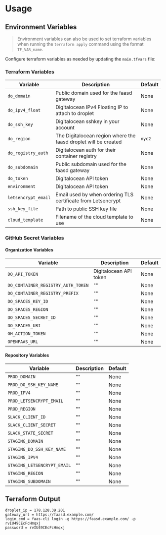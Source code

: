 # Usage

## Environment Variables
> Environment variables can also be used to set terraform variables when running the `terraform apply` command using the format `TF_VAR_name`.

Configure terraform variables as needed by updating the `main.tfvars` file:

### Terraform Variables

| Variable     | Description         | Default         |
| ------------ | ------------------- | --------------- |
| `do_domain` | Public domain used for the faasd gateway | None |
| `do_ipv4_float` | Digitalocean IPv4 Floating IP to attach to droplet | None |
| `do_ssh_key` | Digitalocean sshkey in your account  | None |
| `do_region` | The Digitalocean region where the faasd droplet will be created | `nyc2` |
| `do_registry_auth` | Digitalocean auth for their container registry | None |
| `do_subdomain` | Public subdomain used for the faasd gateway | None |
| `do_token` | Digitalocean API token | None |
| `environment` | Digitalocean API token | None |
| `letsencrypt_email` | Email used by when ordering TLS certificate from Letsencrypt | None |
| `ssh_key_file` | Path to public SSH key file | None |
| `cloud_template` | Filename of the cloud template to use | None |

### GitHub Secret Variables

#### Organization Variables

| Variable     | Description         | Default         |
| ------------ | ------------------- | --------------- |
| `DO_API_TOKEN` | Digitalocean API token | None |
| `DO_CONTAINER_REGISTRY_AUTH_TOKEN` | "" | None |
| `DO_CONTAINER_REGISTRY_PREFIX` | "" | None |
| `DO_SPACES_KEY_ID` | "" | None |
| `DO_SPACES_REGION` | "" | None |
| `DO_SPACES_SECRET_ID` | "" | None |
| `DO_SPACES_URI` | "" | None |
| `GH_ACTION_TOKEN` | "" | None |
| `OPENFAAS_URL` | "" | None |

#### Repository Variables
| Variable     | Description         | Default         |
| ------------ | ------------------- | --------------- |
| `PROD_DOMAIN` | "" | None |
| `PROD_DO_SSH_KEY_NAME` | "" | None |
| `PROD_IPV4` | "" | None |
| `PROD_LETSENCRYPT_EMAIL` | "" | None |
| `PROD_REGION` | "" | None |
| `SLACK_CLIENT_ID` | "" | None |
| `SLACK_CLIENT_SECRET` | "" | None |
| `SLACK_STATE_SECRET` | "" | None |
| `STAGING_DOMAIN` | "" | None |
| `STAGING_DO_SSH_KEY_NAME` | "" | None |
| `STAGING_IPV4` | "" | None |
| `STAGING_LETSENCRYPT_EMAIL` | "" | None |
| `STAGING_REGION` | "" | None |
| `STAGING_SUBDOMAIN` | "" | None |


## Terraform Output
```
droplet_ip = 178.128.39.201
gateway_url = https://faasd.example.com/
login_cmd = faas-cli login -g https://faasd.example.com/ -p rvIU49CEcFcHmqxj
password = rvIU49CEcFcHmqxj
```
